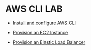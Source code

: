 # AWS CLI LAB


* [Install and configure AWS CLI](https://github.com/jahCloud/AWS-CLI-LAB/wiki/AWS-CLI-Install-&-Configuration)

* [Provision an EC2 Instance](https://github.com/jahCloud/AWS-CLI-LAB/wiki/Provision-an-EC2-Instance)

* [Provision an Elastic Load Balancer](https://github.com/jahCloud/AWS-CLI-LAB/wiki/Provision-an-Elastic-Load-Balancer)

